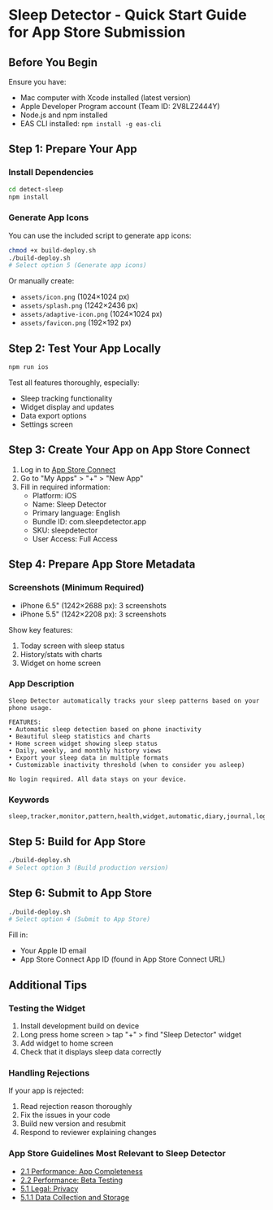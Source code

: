 # Sleep Detector - Quick Start Guide for App Store Submission

## Before You Begin

Ensure you have:
- Mac computer with Xcode installed (latest version)
- Apple Developer Program account (Team ID: 2V8LZ2444Y)
- Node.js and npm installed
- EAS CLI installed: `npm install -g eas-cli`

## Step 1: Prepare Your App

### Install Dependencies
```bash
cd detect-sleep
npm install
```

### Generate App Icons
You can use the included script to generate app icons:
```bash
chmod +x build-deploy.sh
./build-deploy.sh
# Select option 5 (Generate app icons)
```

Or manually create:
- `assets/icon.png` (1024×1024 px)
- `assets/splash.png` (1242×2436 px)
- `assets/adaptive-icon.png` (1024×1024 px)
- `assets/favicon.png` (192×192 px)

## Step 2: Test Your App Locally

```bash
npm run ios
```

Test all features thoroughly, especially:
- Sleep tracking functionality
- Widget display and updates
- Data export options
- Settings screen

## Step 3: Create Your App on App Store Connect

1. Log in to [App Store Connect](https://appstoreconnect.apple.com)
2. Go to "My Apps" > "+" > "New App"
3. Fill in required information:
   - Platform: iOS
   - Name: Sleep Detector
   - Primary language: English
   - Bundle ID: com.sleepdetector.app
   - SKU: sleepdetector
   - User Access: Full Access

## Step 4: Prepare App Store Metadata

### Screenshots (Minimum Required)
- iPhone 6.5" (1242×2688 px): 3 screenshots
- iPhone 5.5" (1242×2208 px): 3 screenshots

Show key features:
1. Today screen with sleep status
2. History/stats with charts
3. Widget on home screen

### App Description
```
Sleep Detector automatically tracks your sleep patterns based on your phone usage.

FEATURES:
• Automatic sleep detection based on phone inactivity
• Beautiful sleep statistics and charts 
• Home screen widget showing sleep status
• Daily, weekly, and monthly history views
• Export your sleep data in multiple formats
• Customizable inactivity threshold (when to consider you asleep)

No login required. All data stays on your device.
```

### Keywords
```
sleep,tracker,monitor,pattern,health,widget,automatic,diary,journal,log,usage
```

## Step 5: Build for App Store

```bash
./build-deploy.sh
# Select option 3 (Build production version)
```

## Step 6: Submit to App Store

```bash
./build-deploy.sh
# Select option 4 (Submit to App Store)
```

Fill in:
- Your Apple ID email
- App Store Connect App ID (found in App Store Connect URL)

## Additional Tips

### Testing the Widget
1. Install development build on device
2. Long press home screen > tap "+" > find "Sleep Detector" widget
3. Add widget to home screen
4. Check that it displays sleep data correctly

### Handling Rejections
If your app is rejected:
1. Read rejection reason thoroughly
2. Fix the issues in your code
3. Build new version and resubmit
4. Respond to reviewer explaining changes

### App Store Guidelines Most Relevant to Sleep Detector
- [2.1 Performance: App Completeness](https://developer.apple.com/app-store/review/guidelines/#app-completeness)
- [2.2 Performance: Beta Testing](https://developer.apple.com/app-store/review/guidelines/#beta-testing)
- [5.1 Legal: Privacy](https://developer.apple.com/app-store/review/guidelines/#privacy)
- [5.1.1 Data Collection and Storage](https://developer.apple.com/app-store/review/guidelines/#data-collection-and-storage) 